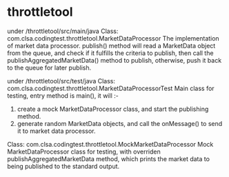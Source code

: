 # throttletool

under /throttletool/src/main/java
Class: com.clsa.codingtest.throttletool.MarketDataProcessor
The implementation of market data processor. publish() method will read a MarketData object from the queue, and check if it fulfills the criteria to publish, 
then call the publishAggregatedMarketData() method to publish, otherwise, push it back to the queue for later publish.

under /throttletool/src/test/java
Class: com.clsa.codingtest.throttletool.MarketDataProcessorTest
Main class for testing, entry method is main(), it will :- 
1. create a mock MarketDataProcessor class, and start the publishing method.
2. generate random MarketData objects, and call the onMessage() to send it to market data processor.

Class: com.clsa.codingtest.throttletool.MockMarketDataProcessor
Mock MarketDataProcessor class for testing, with overriden publishAggregatedMarketData method, which prints the market data to being published to the standard output.

